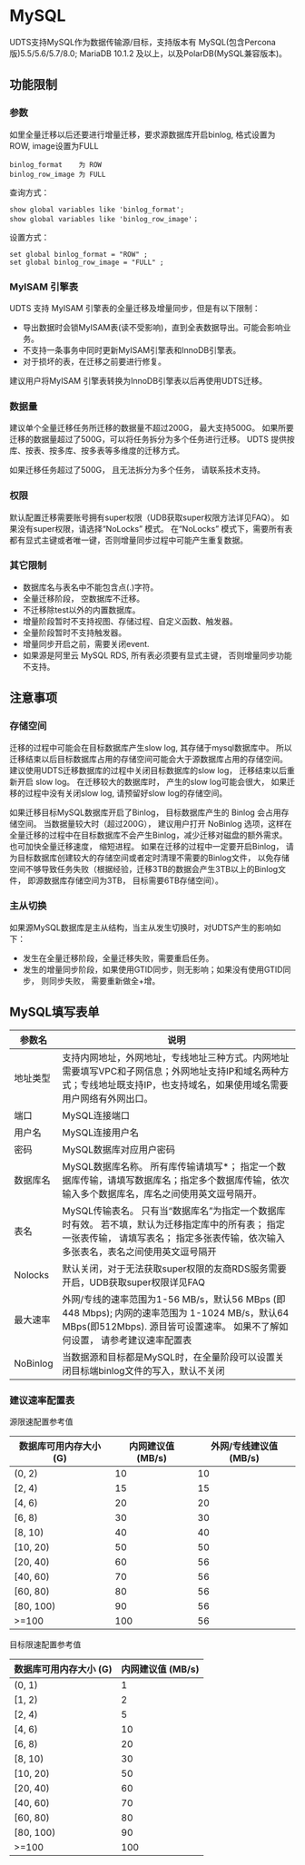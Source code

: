 

# MySQL

UDTS支持MySQL作为数据传输源/目标，支持版本有 MySQL(包含Percona版)5.5/5.6/5.7/8.0; MariaDB 10.1.2 及以上，以及PolarDB(MySQL兼容版本)。

## 功能限制
### 参数

如里全量迁移以后还要进行增量迁移，要求源数据库开启binlog, 格式设置为ROW, image设置为FULL

```
binlog_format    为 ROW
binlog_row_image 为 FULL
```

查询方式：
```
show global variables like 'binlog_format';
show global variables like 'binlog_row_image'；
```

设置方式：
```
set global binlog_format = "ROW" ;
set global binlog_row_image = "FULL" ;
```

### MyISAM 引擎表

UDTS 支持 MyISAM 引擎表的全量迁移及增量同步，但是有以下限制：
* 导出数据时会锁MyISAM表(读不受影响)，直到全表数据导出。可能会影响业务。
* 不支持一条事务中同时更新MyISAM引擎表和InnoDB引擎表。
* 对于损坏的表，在迁移之前要进行修复。

建议用户将MyISAM 引擎表转换为InnoDB引擎表以后再使用UDTS迁移。

### 数据量

建议单个全量迁移任务所迁移的数据量不超过200G， 最大支持500G。 如果所要迁移的数据量超过了500G，可以将任务拆分为多个任务进行迁移。 UDTS 提供按库、按表、按多库、按多表等多维度的迁移方式。 

如果迁移任务超过了500G， 且无法拆分为多个任务， 请联系技术支持。

### 权限

默认配置迁移需要账号拥有super权限（UDB获取super权限方法详见FAQ）。 如果没有super权限，请选择“NoLocks” 模式。 在“NoLocks” 模式下，需要所有表都有显式主键或者唯一键，否则增量同步过程中可能产生重复数据。

### 其它限制
- 数据库名与表名中不能包含点(.)字符。
- 全量迁移阶段， 空数据库不迁移。
- 不迁移除test以外的内置数据库。
- 增量阶段暂时不支持视图、存储过程、自定义函数、触发器。
- 全量阶段暂时不支持触发器。
- 增量同步开启之前，需要关闭event.
- 如果源是阿里云 MySQL RDS, 所有表必须要有显式主键， 否则增量同步功能不支持。

## 注意事项
### 存储空间

迁移的过程中可能会在目标数据库产生slow log, 其存储于mysql数据库中。 所以迁移结束以后目标数据库占用的存储空间可能会大于源数据库占用的存储空间。 建议使用UDTS迁移数据库的过程中关闭目标数据库的slow log， 迁移结束以后重新开启 slow log。 在迁移较大的数据库时， 产生的slow log可能会很大， 如果迁移的过程中没有关闭slow log, 请预留好slow log的存储空间。 

如果迁移目标MySQL数据库开启了Binlog， 目标数据库产生的 Binlog 会占用存储空间。 当数据量较大时（超过200G）， 建议用户打开 NoBinlog 选项，这样在全量迁移的过程中在目标数据库不会产生Binlog，减少迁移对磁盘的额外需求。 也可加快全量迁移速度， 缩短进程。 如果在迁移的过程中一定要开启Binlog， 请为目标数据库创建较大的存储空间或者定时清理不需要的Binlog文件， 以免存储空间不够导致任务失败（根据经验，迁移3TB的数据会产生3TB以上的Binlog文件， 即源数据库存储空间为3TB， 目标需要6TB存储空间）。

### 主从切换

如果源MySQL数据库是主从结构，当主从发生切换时，对UDTS产生的影响如下：
- 发生在全量迁移阶段，全量迁移失败，需要重启任务。
- 发生的增量同步阶段，如果使用GTID同步，则无影响；如果没有使用GTID同步， 则同步失败， 需要重新做全+增。

## MySQL填写表单

| 参数名   | 说明                                                         |
| -------- | ------------------------------------------------------------ |
| 地址类型  | 支持内网地址，外网地址，专线地址三种方式。内网地址需要填写VPC和子网信息；外网地址支持IP和域名两种方式；专线地址既支持IP，也支持域名，如果使用域名需要用户网络有外网出口。  |
| 端口     | MySQL连接端口                                                |
| 用户名   | MySQL连接用户名                                              |
| 密码     | MySQL数据库对应用户密码                                      |
| 数据库名 | MySQL数据库名称。 所有库传输请填写*； 指定一个数据库传输，请填写数据库名；指定多个数据库传输，依次输入多个数据库名，库名之间使用英文逗号隔开。|                                         |
| 表名     | MySQL传输表名。 只有当“数据库名”为指定一个数据库时有效。 若不填，默认为迁移指定库中的所有表； 指定一张表传输， 请填写表名； 指定多张表传输，依次输入多张表名，表名之间使用英文逗号隔开 |
| Nolocks     | 默认关闭，对于无法获取super权限的友商RDS服务需要开启，UDB获取super权限详见FAQ                  |
| 最大速率    | 外网/专线的速率范围为1-56 MB/s，默认56 MBps (即448 Mbps); 内网的速率范围为 1-1024 MB/s，默认64 MBps(即512Mbps). 源目皆可设置速率。 如果不了解如何设置， 请参考建议速率配置表          |
| NoBinlog   | 当数据源和目标都是MySQL时，在全量阶段可以设置关闭目标端binlog文件的写入，默认不关闭    |

### 建议速率配置表

源限速配置参考值

| 数据库可用内存大小 (G) | 内网建议值 (MB/s) | 外网/专线建议值 (MB/s) |
| ------------------ | ---------- | --------------- |
| (0, 2)            | 10       | 10            |
| [2, 4)           | 15       | 15            |
| [4, 6)           | 20       | 20            |
| [6, 8)           | 30       | 30            |
| [8, 10)          | 40       | 40            |
| [10, 20)         | 50       | 50            |
| [20, 40)         | 60       | 56            |
| [40, 60)         | 70       | 56            |
| [60, 80)         | 80       | 56            |
| [80, 100)        | 90       | 56            |
| >=100             | 100      | 56            |


目标限速配置参考值

| 数据库可用内存大小 (G) | 内网建议值 (MB/s) | 
| ------------------ | ---------- | 
| (0, 1)            | 1       |
| [1, 2)            | 2        | 
| [2, 4)           | 5        |
| [4, 6)           | 10       |
| [6, 8)           | 20       |
| [8, 10)          | 30       |
| [10, 20)         | 50       |
| [20, 40)         | 60       |
| [40, 60)         | 70       |
| [60, 80)         | 80       |
| [80, 100)        | 90       |
| >=100             | 100      |
